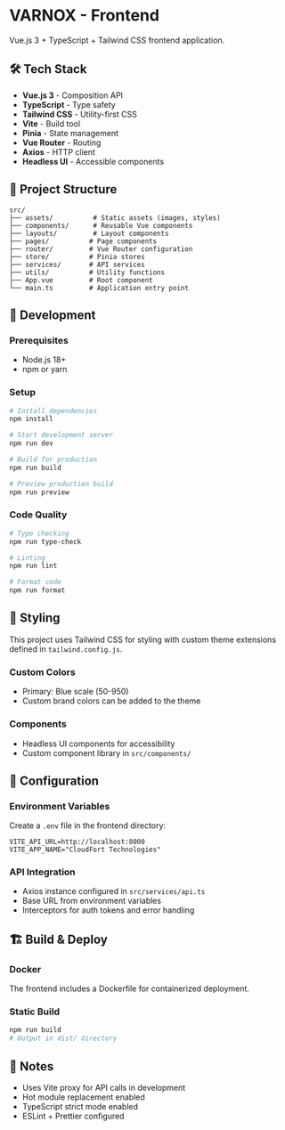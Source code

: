 # VARNOX - Frontend

Vue.js 3 + TypeScript + Tailwind CSS frontend application.

## 🛠️ Tech Stack

- **Vue.js 3** - Composition API
- **TypeScript** - Type safety
- **Tailwind CSS** - Utility-first CSS
- **Vite** - Build tool
- **Pinia** - State management
- **Vue Router** - Routing
- **Axios** - HTTP client
- **Headless UI** - Accessible components

## 📁 Project Structure

```
src/
├── assets/          # Static assets (images, styles)
├── components/      # Reusable Vue components
├── layouts/         # Layout components
├── pages/          # Page components
├── router/         # Vue Router configuration
├── store/          # Pinia stores
├── services/       # API services
├── utils/          # Utility functions
├── App.vue         # Root component
└── main.ts         # Application entry point
```

## 🚀 Development

### Prerequisites
- Node.js 18+ 
- npm or yarn

### Setup
```bash
# Install dependencies
npm install

# Start development server
npm run dev

# Build for production
npm run build

# Preview production build
npm run preview
```

### Code Quality
```bash
# Type checking
npm run type-check

# Linting
npm run lint

# Format code
npm run format
```

## 🎨 Styling

This project uses Tailwind CSS for styling with custom theme extensions defined in `tailwind.config.js`.

### Custom Colors
- Primary: Blue scale (50-950)
- Custom brand colors can be added to the theme

### Components
- Headless UI components for accessibility
- Custom component library in `src/components/`

## 🔧 Configuration

### Environment Variables
Create a `.env` file in the frontend directory:
```env
VITE_API_URL=http://localhost:8000
VITE_APP_NAME="CloudFort Technologies"
```

### API Integration
- Axios instance configured in `src/services/api.ts`
- Base URL from environment variables
- Interceptors for auth tokens and error handling

## 🏗️ Build & Deploy

### Docker
The frontend includes a Dockerfile for containerized deployment.

### Static Build
```bash
npm run build
# Output in dist/ directory
```

## 📝 Notes

- Uses Vite proxy for API calls in development
- Hot module replacement enabled
- TypeScript strict mode enabled
- ESLint + Prettier configured
